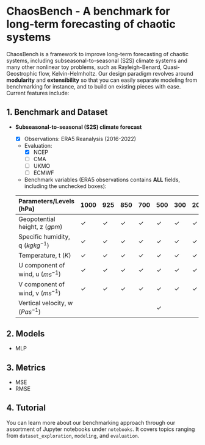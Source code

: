 # ChaosBench - A benchmark for long-term forecasting of chaotic systems
ChaosBench is a framework to improve long-term forecasting of chaotic systems, including subseasonal-to-seasonal (S2S) climate systems and many other nonlinear toy problems, such as Rayleigh-Benard, Quasi-Geostrophic flow, Kelvin-Helmholtz. Our design paradigm revolves around __modularity__ and __extensibility__ so that you can easily separate modeling from benchmarking for instance, and to build on existing pieces with ease. Current features include:

## 1. Benchmark and Dataset

- __Subseasonal-to-seasonal (S2S) climate forecast__
    - [x] Observations: ERA5 Reanalysis (2016-2022)
    - Evaluation:
        - [x] NCEP
        - [ ] CMA
        - [ ] UKMO
        - [ ] ECMWF
    - Benchmark variables (ERA5 observations contains __ALL__ fields, including the unchecked boxes):
        
    Parameters/Levels (hPa) | 1000 | 925 | 850 | 700 | 500 | 300 | 200 | 100 | 50 | 10
    :---------------------- | :----| :---| :---| :---| :---| :---| :---| :---| :--| :-|
    Geopotential height, z ($gpm$) | &check; | &check; | &check; | &check; | &check; | &check; | &check; | &check; | &check; | &check; |  
    Specific humidity, q ($kg kg^{-1}$) | &check; | &check; | &check; | &check; | &check; | &check; | &check; | &nbsp; | &nbsp; | &nbsp; |  
    Temperature, t ($K$) | &check; | &check; | &check; | &check; | &check; | &check; | &check; | &check; | &check; | &check; | &check; |  
    U component of wind, u ($ms^{-1}$) | &check; | &check; | &check; | &check; | &check; | &check; | &check; | &check; | &check; | &check; |  
    V component of wind, v ($ms^{-1}$) | &check; | &check; | &check; | &check; | &check; | &check; | &check; | &check; | &check; | &check; |  
    Vertical velocity, w ($Pas^{-1}$) | &nbsp; | &nbsp; | &nbsp; | &nbsp; | &check; | &nbsp; | &nbsp; | &nbsp; | &nbsp; | &nbsp; |  
    
## 2. Models
- MLP

## 3. Metrics
- MSE
- RMSE

## 4. Tutorial
You can learn more about our benchmarking approach through our assortment of Jupyter notebooks under `notebooks`. It covers topics ranging from `dataset_exploration`, `modeling`, and `evaluation`. 

    

